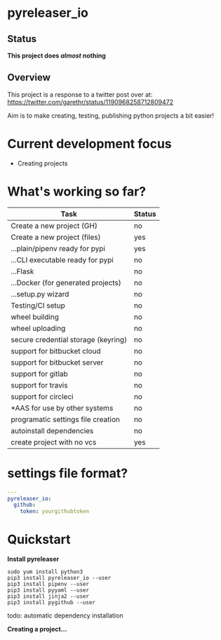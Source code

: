 # pyreleaser_io

## Status
**This project does _almost_ nothing**

## Overview
This project is a response to a twitter post over at: 
https://twitter.com/garethr/status/1190968258712809472

Aim is to make creating, testing, publishing python projects a bit easier!

# Current development focus
* Creating projects

# What's working so far?

| Task                                | Status |
| ---                                 | ---    |
| Create a new project (GH)           | no     |
| Create a new project (files)        | yes    |
| ...plain/pipenv ready for pypi      | yes    |
| ...CLI executable ready for pypi    | no     |
| ...Flask                            | no     |
| ...Docker (for generated projects)  | no     |
| ...setup.py wizard                  | no     |
| Testing/CI setup                    | no     |
| wheel building                      | no     |                        
| wheel uploading                     | no     |
| secure credential storage (keyring) | no     |
| support for bitbucket cloud         | no     |
| support for bitbucket server        | no     |
| support for gitlab                  | no     |
| support for travis                  | no     |
| support for circleci                | no     |
| *AAS for use by other systems       | no     |
| programatic settings file creation  | no     |
| autoinstall dependencies            | no     |
| create project with no vcs          | yes    |

# settings file format?

```yaml
---
pyreleaser_io:
  github:
    token: yourgithubtoken
```


# Quickstart

**Install pyreleaser**

```shell
sudo yum install python3
pip3 install pyreleaser_io --user
pip3 install pipenv --user
pip3 install pyyaml --user
pip3 install jinja2 --user
pip3 install pygithub --user
```

todo: automatic dependency installation

**Creating a project...**

